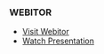 ### WEBITOR
- [Visit Webitor](https://baranacikgoz.github.io/webitor/)
- [Watch Presentation](https://www.youtube.com/watch?v=LfCKm28LS4c&ab_channel=MustafaArinmis)
